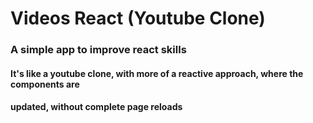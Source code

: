 # Videos React (Youtube Clone)
### A simple app to improve react skills
#### It's like a youtube clone, with more of a reactive approach, where the components are
#### updated, without complete page reloads
